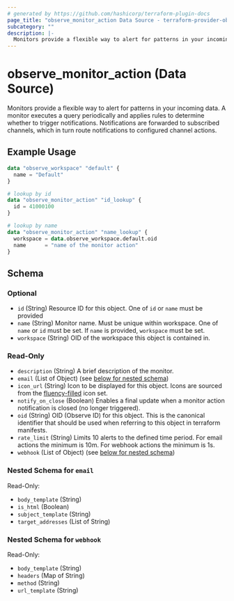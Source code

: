 ```yaml
---
# generated by https://github.com/hashicorp/terraform-plugin-docs
page_title: "observe_monitor_action Data Source - terraform-provider-observe"
subcategory: ""
description: |-
  Monitors provide a flexible way to alert for patterns in your incoming data. A monitor executes a query periodically and applies rules to determine whether to trigger notifications. Notifications are forwarded to subscribed channels, which in turn route notifications to configured channel actions.
---
```


# observe_monitor_action (Data Source)

Monitors provide a flexible way to alert for patterns in your incoming data. A monitor executes a query periodically and applies rules to determine whether to trigger notifications. Notifications are forwarded to subscribed channels, which in turn route notifications to configured channel actions.

## Example Usage

```terraform
data "observe_workspace" "default" {
  name = "Default"
}

# lookup by id
data "observe_monitor_action" "id_lookup" {
  id = 41000100
}

# lookup by name
data "observe_monitor_action" "name_lookup" {
  workspace = data.observe_workspace.default.oid
  name      = "name of the monitor action"
}
```

<!-- schema generated by tfplugindocs -->
## Schema

### Optional

- `id` (String) Resource ID for this object.
One of `id` or `name` must be provided
- `name` (String) Monitor name. Must be unique within workspace.
One of `name` or `id` must be set. If `name` is provided, `workspace` must be set.
- `workspace` (String) OID of the workspace this object is contained in.

### Read-Only

- `description` (String) A brief description of the monitor.
- `email` (List of Object) (see [below for nested schema](#nestedatt--email))
- `icon_url` (String) Icon to be displayed for this object. Icons are sourced from the [fluency-filled](https://icons8.com/icons/fluency-systems-filled) icon set.
- `notify_on_close` (Boolean) Enables a final update when a monitor action notification is closed (no longer triggered).
- `oid` (String) OID (Observe ID) for this object. This is the canonical identifier that
should be used when referring to this object in terraform manifests.
- `rate_limit` (String) Limits 10 alerts to the defined time period. For email actions the minimum 
is 10m. For webhook actions the minimum is 1s.
- `webhook` (List of Object) (see [below for nested schema](#nestedatt--webhook))

<a id="nestedatt--email"></a>
### Nested Schema for `email`

Read-Only:

- `body_template` (String)
- `is_html` (Boolean)
- `subject_template` (String)
- `target_addresses` (List of String)


<a id="nestedatt--webhook"></a>
### Nested Schema for `webhook`

Read-Only:

- `body_template` (String)
- `headers` (Map of String)
- `method` (String)
- `url_template` (String)
